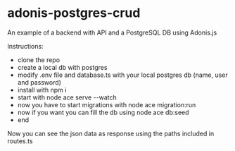 # adonis-postgres-crud
An example of a backend with API and a PostgreSQL DB using Adonis.js


Instructions:
- clone the repo
- create a local db with postgres
- modify .env file and database.ts with your local postgres db (name, user and password)
- install with npm i
- start with node ace serve --watch
- now you have to start migrations with node ace migration:run
- now if you want you can fill the db using node ace db:seed
- end

Now you can see the json data as response using the paths included in routes.ts
